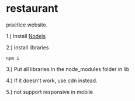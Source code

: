 # restaurant
practice website.

<p>1.) Install <a href ="https://nodejs.org/en/">Nodejs</a></p>
<p>2.) install libraries</p>
<pre><code>npm i </code></pre>

<p>3.) Put all libraries in the node_modules folder in lib</p>
<p>4.) If it doesn't work, use cdn instead.</p>
<p>5.) not support responsive in mobile</p>
 

 
